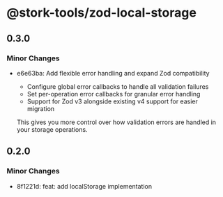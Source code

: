 # @stork-tools/zod-local-storage

## 0.3.0

### Minor Changes

- e6e63ba: Add flexible error handling and expand Zod compatibility

  - Configure global error callbacks to handle all validation failures
  - Set per-operation error callbacks for granular error handling
  - Support for Zod v3 alongside existing v4 support for easier migration

  This gives you more control over how validation errors are handled in your storage operations.

## 0.2.0

### Minor Changes

- 8f1221d: feat: add localStorage implementation
